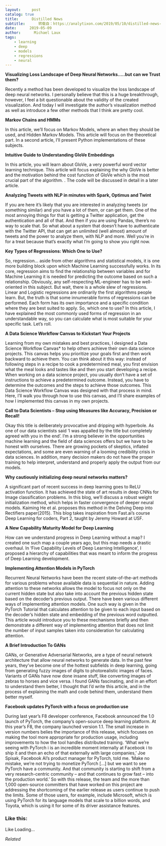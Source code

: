```yaml
---
layout:     post
catalog: true
title:      Distilled News
subtitle:      转载自：https://analytixon.com/2019/05/10/distilled-news-1060/
date:      2019-05-09
author:      Michael Laux
tags:
    - learning
    - deep
    - models
    - regressions
    - neural
---
```


**Visualizing Loss Landscape of Deep Neural Networks…..but can we Trust them?**

Recently a method has been developed to visualize the loss landscape of deep neural networks. I personally believe that this is a huge breakthrough, however, I feel a bit questionable about the validity of the created visualization. And today I will investigate the author’s visualization method as well as introduce a few other methods that I think are pretty cool.

**Markov Chains and HMMs**

In this article, we’ll focus on Markov Models, where an when they should be used, and Hidden Markov Models. This article will focus on the theoretical part. In a second article, I’ll present Python implementations of these subjects.

**Intuitive Guide to Understanding GloVe Embeddings**

In this article, you will learn about GloVe, a very powerful word vector learning technique. This article will focus explaining the why GloVe is better and the motivation behind the cost function of GloVe which is the most crucial part of the algorithm. . The code will be discussed in detail in a later article.

**Analyzing Tweets with NLP in minutes with Spark, Optimus and Twint**

If you are here it’s likely that you are interested in analyzing tweets (or something similar) and you have a lot of them, or can get them. One of the most annoying things for that is getting a Twitter application, get the authentication and all of that. And then if you are using Pandas, there’s no way to scale that. So what about a system that doesn’t have to authenticate with the Twitter API, that can get an unlimited (well almost) amount of tweets and the power to analyze them, with NLP and more. Well you’re in for a treat because that’s exactly what I’m going to show you right now.

**Key Types of Regressions: Which One to Use?**

So, regression… aside from other algorithms and statistical models, it is one more building block upon which Machine Learning successfully works. In its core, regression aims to find the relationship between variables and for Machine Learning it is needed for predicting the outcome based on such a relationship. Obviously, any self-respecting ML-engineer has to be well-oriented in this subject. But wait, there is a whole slew of regressions. Linear and Logistic regressions are ordinarily the first algorithms people learn. But, the truth is that some innumerable forms of regressions can be performed. Each form has its own importance and a specific condition where they are best suited to apply. So, which one to use? In this article, I have explained the most commonly used forms of regression in an understandable way, so you can calculate what is most suitable for your specific task. Let’s roll.

**A Data Science Workflow Canvas to Kickstart Your Projects**

Learning from my own mistakes and best practices, I designed a Data Science Workflow Canvas* to help others achieve their own data science projects. This canvas helps you prioritize your goals first and then work backward to achieve them. You can think about it this way: instead of following steps in a recipe to cook a predetermined meal, you first envision what the meal looks and tastes like and then you start developing a recipe. When working on a data science project, you usually don’t have a set of instructions to achieve a predetermined outcome. Instead, you have to determine the outcomes and the steps to achieve those outcomes. This Data Science Workflow Canvas was designed with that process in mind. Here, I’ll walk you through how to use this canvas, and I’ll share examples of how I implemented this canvas in my own projects.

**Call to Data Scientists – Stop using Measures like Accuracy, Precision or Recall!**

Okay this title is deliberately provocative and dripping with hyperbole. As one of our data scientists said ‘I was appalled by the title but completely agreed with you in the end’. I’m a strong believer in the opportunities machine learning and the field of data sciences offers but we have to be honest with ourselves. There are growing pockets of skeptics, inflated expectations, and some are even warning of a looming credibility crisis in data sciences. In addition, many decision makers do not have the proper training to help interpret, understand and properly apply the output from our models.

**Why cautiously initializing deep neural networks matters?**

A significant part of recent success in deep learning goes to ReLU activation function. It has achieved the state of art results in deep CNNs for Image classification problems. In this blog, we’ll discuss a robust weight initialization method, which helps in faster convergence of deeper neural models. Kaiming He et al. proposes this method in the Delving Deep into Rectifiers paper(2015). This blog takes inspiration from Fast.ai’s course Deep Learning for coders, Part 2, taught by Jeremy Howard at USF.

**A New Capability Maturity Model for Deep Learning**

How can we understand progress in Deep Learning without a map? I created one such map a couple years ago, but this map needs a drastic overhaul. In ‘Five Capability Levels of Deep Learning Intelligence’, I proposed a hierarchy of capabilities that was meant to inform the progress of Deep Learning development.

**Implementing Attention Models in PyTorch**

Recurrent Neural Networks have been the recent state-of-the-art methods for various problems whose available data is sequential in nature. Adding attention to these networks allows the model to focus not only on the current hidden state but also take into account the previous hidden state based on the decoder’s previous output. There have been various different ways of implementing attention models. One such way is given in the PyTorch Tutorial that calculates attention to be given to each input based on the decoder’s hidden state and embedding of the previous word outputted. This article would introduce you to these mechanisms briefly and then demonstrate a different way of implementing attention that does not limit the number of input samples taken into consideration for calculating attention.

**A Brief Introduction To GANs**

GANs, or Generative Adversarial Networks, are a type of neural network architecture that allow neural networks to generate data. In the past few years, they’ve become one of the hottest subfields in deep learning, going from generating fuzzy images of digits to photorealistic images of faces. Variants of GANs have now done insane stuff, like converting images of zebras to horses and vice versa. I found GANs fascinating, and in an effort to understand them better, I thought that I’d write this article, and in the process of explaining the math and code behind them, understand them better myself.

**Facebook updates PyTorch with a focus on production use**

During last year’s F8 developer conference, Facebook announced the 1.0 launch of PyTorch, the company’s open-source deep learning platform. At this year’s F8, the company launched version 1.1. The small increase in version numbers belies the importance of this release, which focuses on making the tool more appropriate for production usage, including improvements to how the tool handles distributed training. ‘What we’re seeing with PyTorch i is an incredible moment internally at Facebook i to ship it and then an echo of that externally with large companies,’ Joe Spisak, Facebook AI’s product manager for PyTorch, told me. ‘Make no mistake, we’re not trying to monetize PyTorch […] but we want to see PyTorch have a community. And that community is starting to shift from a very research-centric community – and that continues to grow fast – into the production world.’ So with this release, the team and the more than 1,000 open-source committers that have worked on this project are addressing the shortcoming of the earlier release as users continue to push the limits. Some of those users, for example, include Microsoft, which is using PyTorch for its language models that scale to a billion words, and Toyota, which is using it for some of its driver assistance features.





### Like this:

Like Loading...


*Related*


